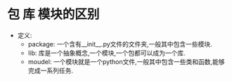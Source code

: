 # 包 库 模块的区别
- 定义:
  - package: 一个含有__init__.py文件的文件夹,一般其中包含一些模块.
  - lib: 库是一个抽象概念,一个模块,一个包都可以成为一个库.
  - moudel: 一个模块就是一个python文件,一般其中包含一些类和函数,能够完成一系列任务.
